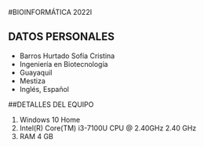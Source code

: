 #BIOINFORMÁTICA 2022I
## DATOS PERSONALES
- Barros Hurtado Sofía Cristina
- Ingeniería en Biotecnología
- Guayaquil
- Mestiza
- Inglés, Español

##DETALLES DEL EQUIPO
1. Windows 10 Home
2. Intel(R) Core(TM) i3-7100U CPU @ 2.40GHz   2.40 GHz
3. RAM 4 GB
